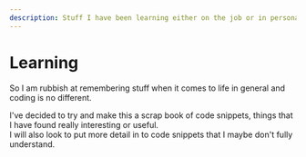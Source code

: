 ```yaml
---
description: Stuff I have been learning either on the job or in personal time
---
```


# Learning

So I am rubbish at remembering stuff when it comes to life in general and coding is no different. 

I've decided to try and make this a scrap book of code snippets, things that I have found really interesting or useful.   
I will also look to put more detail in to code snippets that I maybe don't fully understand. 

  


